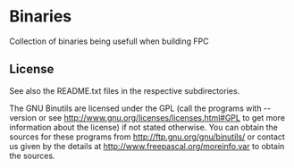 # Binaries

Collection of binaries being usefull when building FPC

## License
See also the README.txt files in the respective subdirectories.

The GNU Binutils are licensed under the GPL (call the programs
with --version or see http://www.gnu.org/licenses/licenses.html#GPL
to get more information about the license) if not stated otherwise.
You can obtain the sources for these programs from http://ftp.gnu.org/gnu/binutils/ or
contact us given by the details at http://www.freepascal.org/moreinfo.var to
obtain the sources.
